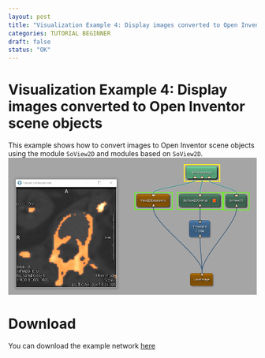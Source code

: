 ```yaml
---
layout: post
title: "Visualization Example 4: Display images converted to Open Inventor scene objects"
categories: TUTORIAL BEGINNER
draft: false
status: "OK"
---
```


# Visualization Example 4: Display images converted to Open Inventor scene objects
This example shows how to convert images to Open Inventor scene objects using the module `SoView2D` and modules based on `SoView2D`.
![Screenshot](/categories/visualization/example4/image.png)

# Download
You can download the example network [here](/categories/visualization/example4/VisualizationExample4.mlab)
